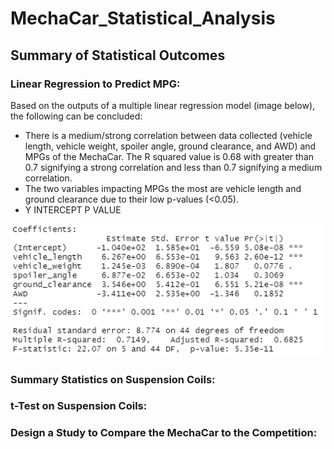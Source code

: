 # MechaCar_Statistical_Analysis

## Summary of Statistical Outcomes

### Linear Regression to Predict MPG: 
Based on the outputs of a multiple linear regression model (image below), the following can be concluded: 
- There is a medium/strong correlation between data collected (vehicle length, vehicle weight, spoiler angle, ground clearance, and AWD) and MPGs of the MechaCar. The R squared value is 0.68 with greater than 0.7 signifying a strong correlation and less than 0.7 signifying a medium correlation.
- The two variables impacting MPGs the most are vehicle length and ground clearance due to their low p-values (<0.05).
- Y INTERCEPT P VALUE

![Deliverable_1_MPG](Analysis_Screenshots/Deliverable_1_MPG.png)

### Summary Statistics on Suspension Coils:

### t-Test on Suspension Coils: 

### Design a Study to Compare the MechaCar to the Competition: 

